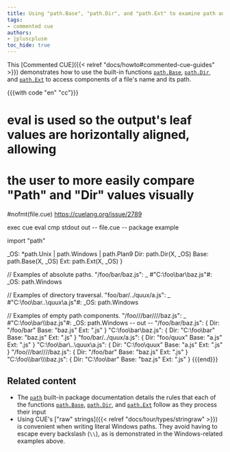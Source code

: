 ```yaml
---
title: Using "path.Base", "path.Dir", and "path.Ext" to examine path and filename components
tags:
- commented cue
authors:
- jpluscplusm
toc_hide: true
---
```


This [Commented CUE]({{< relref "docs/howto#commented-cue-guides" >}})
demonstrates how to use the built-in functions
[`path.Base`](https://pkg.go.dev/cuelang.org/go/pkg/path#Base),
[`path.Dir`](https://pkg.go.dev/cuelang.org/go/pkg/path#Dir), and
[`path.Ext`](https://pkg.go.dev/cuelang.org/go/pkg/path#Ext)
to access components of a file's name and its path.

{{{with code "en" "cc"}}}
# eval is used so the output's leaf values are horizontally aligned, allowing
# the user to more easily compare "Path" and "Dir" values visually
#nofmt(file.cue) https://cuelang.org/issue/2789

exec cue eval
cmp stdout out
-- file.cue --
package example

import "path"

[X=string]: {
	_OS: *path.Unix | path.Windows | path.Plan9
	Dir:  path.Dir(X, _OS)
	Base: path.Base(X, _OS)
	Ext:  path.Ext(X, _OS)
}

// Examples of absolute paths.
"/foo/bar/baz.js": _
#"C:\foo\bar\baz.js"#: _OS: path.Windows

// Examples of directory traversal.
"foo/bar/../quux/a.js": _
#"C:\foo\bar\..\quux\a.js"#: _OS: path.Windows

// Examples of empty path components.
"/foo///bar////baz.js": _
#"C:\foo\\bar\\\baz.js"#: _OS: path.Windows
-- out --
"/foo/bar/baz.js": {
    Dir:  "/foo/bar"
    Base: "baz.js"
    Ext:  ".js"
}
"C:\\foo\\bar\\baz.js": {
    Dir:  "C:\\foo\\bar"
    Base: "baz.js"
    Ext:  ".js"
}
"foo/bar/../quux/a.js": {
    Dir:  "foo/quux"
    Base: "a.js"
    Ext:  ".js"
}
"C:\\foo\\bar\\..\\quux\\a.js": {
    Dir:  "C:\\foo\\quux"
    Base: "a.js"
    Ext:  ".js"
}
"/foo///bar////baz.js": {
    Dir:  "/foo/bar"
    Base: "baz.js"
    Ext:  ".js"
}
"C:\\foo\\\\bar\\\\\\baz.js": {
    Dir:  "C:\\foo\\bar"
    Base: "baz.js"
    Ext:  ".js"
}
{{{end}}}

## Related content

- The [`path`](https://pkg.go.dev/cuelang.org/go/pkg/path) built-in package
  documentation details the rules that each of the functions
  [`path.Base`](https://pkg.go.dev/cuelang.org/go/pkg/path#Base),
  [`path.Dir`](https://pkg.go.dev/cuelang.org/go/pkg/path#Dir), and
  [`path.Ext`](https://pkg.go.dev/cuelang.org/go/pkg/path#Ext) follow
  as they process their input
- Using CUE's ["raw" strings]({{< relref "docs/tour/types/stringraw" >}}) is
  convenient when writing literal Windows paths. They avoid having to escape
  every backslash (`\\`), as is demonstrated in the Windows-related examples
  above.
